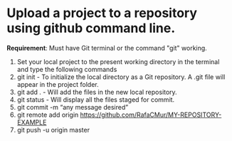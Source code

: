 # Upload a project to a repository using github command line.

**Requirement**: Must have Git terminal or the command "git" working.

1. Set your local project to the present working directory in the terminal and type the following commands
2. git init - To initialize the local directory as a Git repository. A .git file will appear in the project folder.
3. git add . - Will add the files in the new local repository.
4. git status - Will display all the files staged for commit.
5. git commit -m “any message desired”
6. git remote add origin https://github.com/RafaCMur/MY-REPOSITORY-EXAMPLE
7. git push -u origin master
